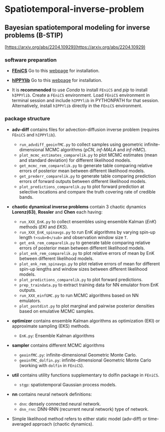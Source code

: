 # Spatiotemporal-inverse-problem

## Bayesian spatiotemporal modeling for inverse problems (B-STIP)
[https://arxiv.org/abs/2204.10929](https://arxiv.org/abs/2204.10929)

### software preparation
* [**FEniCS**](https://fenicsproject.org) Go to this [webpage](https://fenicsproject.org/download/) for installation.

* [**hIPPYlib**](https://hippylib.github.io) Go to this [webpage](https://hippylib.readthedocs.io/en/3.0.0/installation.html) for installation.

* It is **recommended** to use *Conda* to install `FEniCS` and *pip* to install `hIPPYlib`. Create a `FEniCS` environment. 
Load `FEniCS` environment in terminal session and include `hIPPYlib` in PYTHONPATH for that session.
Alternatively, install `hIPPYlib` directly in the `FEniCS` environment.


### package structure
* **adv-diff** contains files for advection-diffusion inverse problem (requires `FEniCS` and `hIPPYlib`).
	* `run_advdiff_geoinfMC.py` to collect samples using geometric infinite-dimensional MCMC algorithms (*pCN*, *inf-MALA* and *inf-HMC*).
	* `plot_mcmc_estimates_comparelik.py` to plot MCMC estimates (mean and standard deviation) for different likelihood models.
	* `get_mcmc_rem_comparelik.py` to generate table comparing relative errors of posterior mean between different likelihood models.
	* `get_prederr_comparelik.py` to generate table comparing prediction errors of forward outputs between different likelihood models.
	* `plot_predictions_comparelik.py` to plot forward prediction at selective locations and compare the truth covering rate of credible bands.
* **chaotic dynamical inverse problems** contain 3 chaotic dynamics **Lorenz(63)**, **Rossler** and **Chen** each having:
	* `run_XXX_EnK.py` to collect ensembles using ensemble Kalman (*EnK*) methods (*EKI* and *EKS*).
	* `run_XXX_EnK_spinavgs.py` to run EnK algorithms by varying spin-up length `t<sub>0</sub>` and observation window size `T`.
	* `get_enk_rem_comparelik.py` to generate table comparing relative errors of posterior mean between different likelihood models.
	* `plot_enk_rem_comparelik.py` to plot relative errors of mean by EnK between different likelihood models.
	* `plot_enk_rem_spinavgs.py` to plot relative errors of mean for different spin-up lengths and window sizes between different likelihood models.
	* `plot_predictions_comparelik.py` to plot forward predictions.
	* `prep_traindata.py` to extract training data for NN emulator from EnK outputs.
	* `run_XXX_einfGMC.py` to run MCMC algorithms based on NN emulators.
	* `plot_postdist.py` to plot marginal and pairwise posterior densities based on emulative MCMC samples.
* **optimizer** contains ensemble Kalman algorithms as optimization (EKI) or approximate sampling (EKS) methods.
	* `EnK.py`: Ensemble Kalman algorithms
* **sampler** contains different MCMC algorithms
	* `geoinfMC.py`: infinite-dimensional Geometric Monte Carlo.
	* `geoinfMC_dolfin.py`: infinite-dimensional Geometric Monte Carlo (working with `dolfin` in `FEniCS`).
* **util** contains utility functions supplementary to dolfin package in `FEniCS`.
	* `stgp`: spatiotemporal Gaussian process models.
* **nn** contains neural network definitions:
	* `dnn`: densely connected neural network.
	* `dnn_rnn`: DNN-RNN (recurrent neural network) type of network.

* Simple likelihood method refers to either static model (adv-diff) or time-averaged approach (chaotic dynamics).
